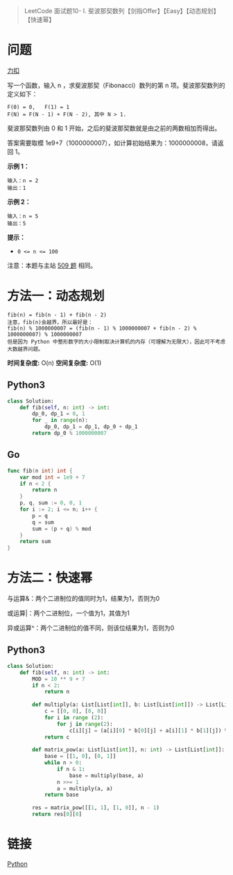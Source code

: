 > LeetCode 面试题10- I. 斐波那契数列【剑指Offer】【Easy】【动态规划】【快速幂】

# 问题

[力扣](https://leetcode-cn.com/problems/fei-bo-na-qi-shu-lie-lcof/)

写一个函数，输入 n ，求斐波那契（Fibonacci）数列的第 n 项。斐波那契数列的定义如下：

```
F(0) = 0,   F(1) = 1
F(N) = F(N - 1) + F(N - 2), 其中 N > 1.
```


斐波那契数列由 0 和 1 开始，之后的斐波那契数就是由之前的两数相加而得出。

答案需要取模 1e9+7（1000000007），如计算初始结果为：1000000008，请返回 1。

 

**示例 1：**

```
输入：n = 2
输出：1
```

**示例 2：**

```
输入：n = 5
输出：5
```

**提示：**

* `0 <= n <= 100`

注意：本题与主站 [509 题](https://leetcode-cn.com/problems/fibonacci-number/) 相同。

# 方法一：动态规划

```
fib(n) = fib(n - 1) + fib(n - 2)
注意，fib(n)会越界，所以最好是：
fib(n) % 1000000007 = (fib(n - 1) % 1000000007 + fib(n - 2) % 1000000007) % 1000000007
但是因为 Python 中整形数字的大小限制取决计算机的内存（可理解为无限大），因此可不考虑大数越界问题。
```

**时间复杂度:** O(n)
**空间复杂度:** O(1)

## Python3

```python
class Solution:
    def fib(self, n: int) -> int:
        dp_0, dp_1 = 0, 1
        for _ in range(n):
            dp_0, dp_1 = dp_1, dp_0 + dp_1
        return dp_0 % 1000000007
```

## Go

```go
func fib(n int) int {
    var mod int = 1e9 + 7
    if n < 2 {
        return n
    }
    p, q, sum := 0, 0, 1
    for i := 2; i <= n; i++ {
        p = q
        q = sum
        sum = (p + q) % mod
    }
    return sum 
}
```

# 方法二：快速幂

与运算&：两个二进制位的值同时为1，结果为1，否则为0

或运算|：两个二进制位，一个值为1，其值为1

异或运算^：两个二进制位的值不同，则该位结果为1，否则为0

## Python3

```python
class Solution:
    def fib(self, n: int) -> int:
        MOD = 10 ** 9 + 7
        if n < 2:
            return n
        
        def multiply(a: List[List[int]], b: List[List[int]]) -> List[List[int]]:
            c = [[0, 0], [0, 0]]
            for i in range (2):
                for j in range(2):
                    c[i][j] = (a[i][0] * b[0][j] + a[i][1] * b[1][j]) % MOD
            return c
        
        def matrix_pow(a: List[List[int]], n: int) -> List[List[int]]:
            base = [[1, 0], [0, 1]]
            while n > 0:
                if n & 1:
                    base = multiply(base, a)
                n >>= 1
                a = multiply(a, a)
            return base
        
        res = matrix_pow([[1, 1], [1, 0]], n - 1)
        return res[0][0]
```

# 链接

[Python](https://github.com/Wonz5130/LeetCode-Solutions/blob/master/solutions/Interview-10-fei-bo-na-qi-shu-lie-lcof/10-1.py)